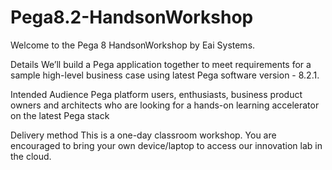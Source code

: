 # Pega8.2-HandsonWorkshop
Welcome to the Pega 8 HandsonWorkshop by Eai Systems.

Details
We’ll build a Pega application together to meet requirements for a sample high-level business case using latest Pega software version - 8.2.1.

Intended Audience
Pega platform users, enthusiasts, business product owners and architects who are looking for a hands-on learning accelerator on the latest Pega stack

Delivery method
This is a one-day classroom workshop. You are encouraged to bring your own device/laptop to access our innovation lab in the cloud.
